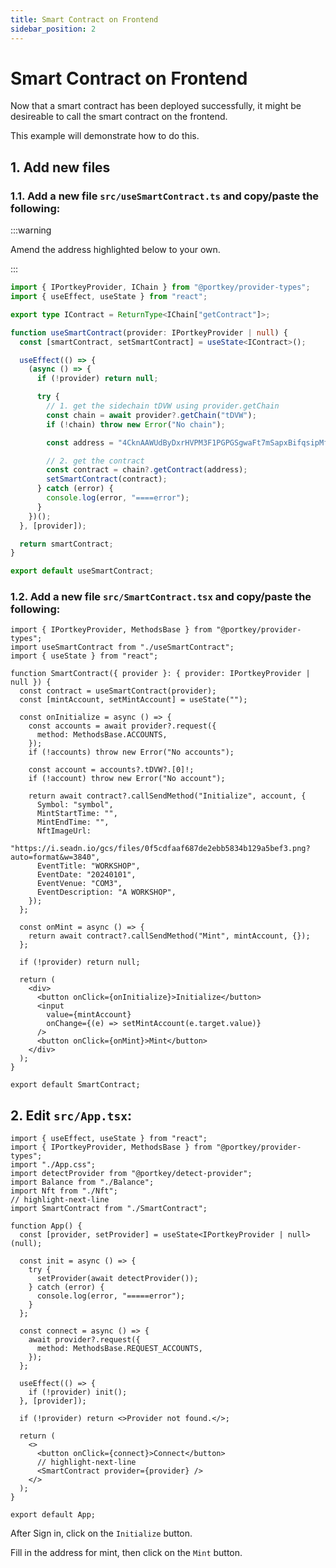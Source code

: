 ```yaml
---
title: Smart Contract on Frontend
sidebar_position: 2
---
```


# Smart Contract on Frontend

Now that a smart contract has been deployed successfully, it might be desireable to call the smart contract on the frontend.

This example will demonstrate how to do this.

## 1. Add new files

### 1.1. Add a new file `src/useSmartContract.ts` and copy/paste the following:

:::warning

Amend the address highlighted below to your own.

:::

```ts title="src/useSmartContract.ts" showLineNumbers
import { IPortkeyProvider, IChain } from "@portkey/provider-types";
import { useEffect, useState } from "react";

export type IContract = ReturnType<IChain["getContract"]>;

function useSmartContract(provider: IPortkeyProvider | null) {
  const [smartContract, setSmartContract] = useState<IContract>();

  useEffect(() => {
    (async () => {
      if (!provider) return null;

      try {
        // 1. get the sidechain tDVW using provider.getChain
        const chain = await provider?.getChain("tDVW");
        if (!chain) throw new Error("No chain");

        const address = "4CknAAWUdByDxrHVPM3F1PGPGSgwaFt7mSapxBifqsipMfqpm"; // replace with your deployed contract address

        // 2. get the contract
        const contract = chain?.getContract(address);
        setSmartContract(contract);
      } catch (error) {
        console.log(error, "====error");
      }
    })();
  }, [provider]);

  return smartContract;
}

export default useSmartContract;
```

### 1.2. Add a new file `src/SmartContract.tsx` and copy/paste the following:

```tsx title="src/SmartContract.tsx" showLineNumbers
import { IPortkeyProvider, MethodsBase } from "@portkey/provider-types";
import useSmartContract from "./useSmartContract";
import { useState } from "react";

function SmartContract({ provider }: { provider: IPortkeyProvider | null }) {
  const contract = useSmartContract(provider);
  const [mintAccount, setMintAccount] = useState("");

  const onInitialize = async () => {
    const accounts = await provider?.request({
      method: MethodsBase.ACCOUNTS,
    });
    if (!accounts) throw new Error("No accounts");

    const account = accounts?.tDVW?.[0]!;
    if (!account) throw new Error("No account");

    return await contract?.callSendMethod("Initialize", account, {
      Symbol: "symbol",
      MintStartTime: "",
      MintEndTime: "",
      NftImageUrl:
        "https://i.seadn.io/gcs/files/0f5cdfaaf687de2ebb5834b129a5bef3.png?auto=format&w=3840",
      EventTitle: "WORKSHOP",
      EventDate: "20240101",
      EventVenue: "COM3",
      EventDescription: "A WORKSHOP",
    });
  };

  const onMint = async () => {
    return await contract?.callSendMethod("Mint", mintAccount, {});
  };

  if (!provider) return null;

  return (
    <div>
      <button onClick={onInitialize}>Initialize</button>
      <input
        value={mintAccount}
        onChange={(e) => setMintAccount(e.target.value)}
      />
      <button onClick={onMint}>Mint</button>
    </div>
  );
}

export default SmartContract;
```

## 2. Edit `src/App.tsx`:

```tsx title="src/App.tsx" showLineNumbers
import { useEffect, useState } from "react";
import { IPortkeyProvider, MethodsBase } from "@portkey/provider-types";
import "./App.css";
import detectProvider from "@portkey/detect-provider";
import Balance from "./Balance";
import Nft from "./Nft";
// highlight-next-line
import SmartContract from "./SmartContract";

function App() {
  const [provider, setProvider] = useState<IPortkeyProvider | null>(null);

  const init = async () => {
    try {
      setProvider(await detectProvider());
    } catch (error) {
      console.log(error, "=====error");
    }
  };

  const connect = async () => {
    await provider?.request({
      method: MethodsBase.REQUEST_ACCOUNTS,
    });
  };

  useEffect(() => {
    if (!provider) init();
  }, [provider]);

  if (!provider) return <>Provider not found.</>;

  return (
    <>
      <button onClick={connect}>Connect</button>
      // highlight-next-line
      <SmartContract provider={provider} />
    </>
  );
}

export default App;
```

After Sign in, click on the `Initialize` button.

Fill in the address for mint, then click on the `Mint` button.
